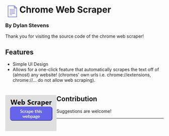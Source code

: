 # <img src="public/icons/icon_48.png" width="45" align="left"> Chrome Web Scraper

### By Dylan Stevens

Thank you for visiting the source code of the chrome web scraper!

## Features

- Simple UI Design
- Allows for a one-click feature that automatically scrapes the text off of (almost) any website! (chromes' own urls i.e. chrome://extensions, chrome://... do not allow web scraping).

# <img src="public/GitHub-Example-UI.PNG" align="left">

## Contribution

Suggestions are welcome!

---


